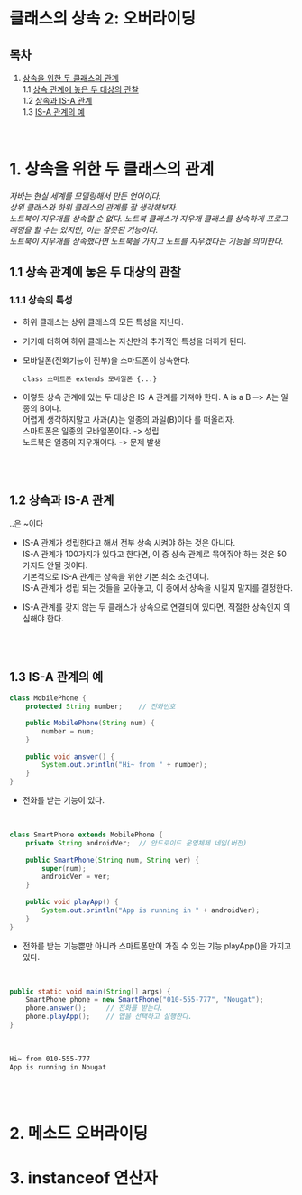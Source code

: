 # 클래스의 상속 2: 오버라이딩

## 목차
1. [상속을 위한 두 클래스의 관계](#1-상속을-위한-두-클래스의-관계)  
   1.1 [상속 관계에 놓은 두 대상의 관찰](#11-상속-관계에-놓은-두-대상의-관찰)  
   1.2 [상속과 IS-A 관계](#12-상속과-is-a-관계)  
   1.3 [IS-A 관계의 예](#13-is-a-관계의-예)  


<br>

# 1. 상속을 위한 두 클래스의 관계
*자바는 현실 세계를 모델링해서 만든 언어이다.  
상위 클래스와 하위 클래스의 관계를 잘 생각해보자.  
노트북이 지우개를 상속할 순 없다. 노트북 클래스가 지우개 클래스를 상속하게 프로그래밍을 할 수는 있지만, 이는 잘못된 기능이다.   
노트북이 지우개를 상속했다면 노트북을 가지고 노트를 지우겠다는 기능을 의미한다.*
<br>

## 1.1 상속 관계에 놓은 두 대상의 관찰
### 1.1.1 상속의 특성
- 하위 클래스는 상위 클래스의 모든 특성을 지닌다.
  
- 거기에 더하여 하위 클래스는 자신만의 추가적인 특성을 더하게 된다.

- 모바일폰(전화기능이 전부)을 스마트폰이 상속한다.  
    ```text
    class 스마트폰 extends 모바일폰 {...}  
    ```

- 이렇듯 상속 관계에 있는 두 대상은 IS-A 관계를 가져야 한다.
A is a B ─> A는 일종의 B이다.  
어렵게 생각하지말고 사과(A)는 일종의 과일(B)이다 를 떠올리자.  
스마트폰은 일종의 모바일폰이다. -> 성립  
노트북은 일종의 지우개이다. -> 문제 발생
<br>
<br>


## 1.2 상속과 IS-A 관계
..은 ~이다

- IS-A 관계가 성립한다고 해서 전부 상속 시켜야 하는 것은 아니다.  
IS-A 관계가 100가지가 있다고 한다면, 이 중 상속 관계로 묶어줘야 하는 것은 50가지도 안될 것이다.   
기본적으로 IS-A 관계는 상속을 위한 기본 최소 조건이다.  
IS-A 관계가 성립 되는 것들을 모아놓고, 이 중에서 상속을 시킬지 말지를 결정한다.

- IS-A 관계를 갖지 않는 두 클래스가 상속으로 연결되어 있다면, 적절한 상속인지 의심해야 한다.
<br>
<br>


## 1.3 IS-A 관계의 예
```java
class MobilePhone {
    protected String number;    // 전화번호

    public MobilePhone(String num) {
        number = num;
    }
    
    public void answer() {
        System.out.println("Hi~ from " + number);
    }
}
```
- 전화를 받는 기능이 있다.
<br>

```java
class SmartPhone extends MobilePhone {
    private String androidVer;  // 안드로이드 운영체제 네임(버전)
    
    public SmartPhone(String num, String ver) {
        super(num);
        androidVer = ver;
    }
    
    public void playApp() {
        System.out.println("App is running in " + androidVer);
    }
}
```
- 전화를 받는 기능뿐만 아니라 스마트폰만이 가질 수 있는 기능 playApp()을 가지고 있다.

<br>

```java
public static void main(String[] args) {
    SmartPhone phone = new SmartPhone("010-555-777", "Nougat");
    phone.answer();     // 전화를 받는다.
    phone.playApp();    // 앱을 선택하고 실행한다.
}
```
<br>

```bash
Hi~ from 010-555-777
App is running in Nougat
```
<br>
<br>


# 2. 메소드 오버라이딩
# 3. instanceof 연산자